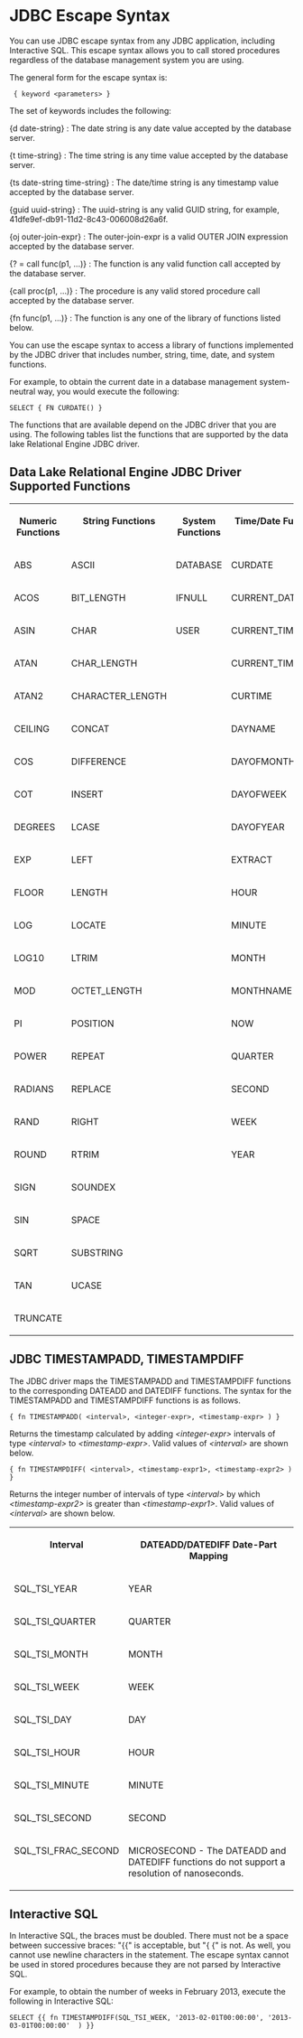 <!-- loio3be2af2f6c5f10148ed9ccd639524190 -->

# JDBC Escape Syntax

You can use JDBC escape syntax from any JDBC application, including Interactive SQL. This escape syntax allows you to call stored procedures regardless of the database management system you are using.

The general form for the escape syntax is:

```
 { keyword <parameters> }
```

The set of keywords includes the following:

 \{d date-string\}
 :   The date string is any date value accepted by the database server.

  \{t time-string\}
 :   The time string is any time value accepted by the database server.

  \{ts date-string time-string\}
 :   The date/time string is any timestamp value accepted by the database server.

  \{guid uuid-string\}
 :   The uuid-string is any valid GUID string, for example, 41dfe9ef-db91-11d2-8c43-006008d26a6f.

  \{oj outer-join-expr\}
 :   The outer-join-expr is a valid OUTER JOIN expression accepted by the database server.

  \{? = call func\(p1, ...\)\}
 :   The function is any valid function call accepted by the database server.

  \{call proc\(p1, ...\)\}
 :   The procedure is any valid stored procedure call accepted by the database server.

  \{fn func\(p1, ...\)\}
 :   The function is any one of the library of functions listed below.

 You can use the escape syntax to access a library of functions implemented by the JDBC driver that includes number, string, time, date, and system functions.

For example, to obtain the current date in a database management system-neutral way, you would execute the following:

```
SELECT { FN CURDATE() }
```

The functions that are available depend on the JDBC driver that you are using. The following tables list the functions that are supported by the data lake Relational Engine JDBC driver.



## Data Lake Relational Engine JDBC Driver Supported Functions


<table>
<tr>
<th valign="top">

Numeric Functions



</th>
<th valign="top">

String Functions



</th>
<th valign="top">

System Functions



</th>
<th valign="top">

Time/Date Functions



</th>
</tr>
<tr>
<td valign="top">

ABS



</td>
<td valign="top">

ASCII



</td>
<td valign="top">

DATABASE



</td>
<td valign="top">

CURDATE



</td>
</tr>
<tr>
<td valign="top">

ACOS



</td>
<td valign="top">

BIT\_LENGTH



</td>
<td valign="top">

IFNULL



</td>
<td valign="top">

CURRENT\_DATE



</td>
</tr>
<tr>
<td valign="top">

ASIN



</td>
<td valign="top">

CHAR



</td>
<td valign="top">

USER



</td>
<td valign="top">

CURRENT\_TIME



</td>
</tr>
<tr>
<td valign="top">

ATAN



</td>
<td valign="top">

CHAR\_LENGTH



</td>
<td valign="top">

 



</td>
<td valign="top">

CURRENT\_TIMESTAMP



</td>
</tr>
<tr>
<td valign="top">

ATAN2



</td>
<td valign="top">

CHARACTER\_LENGTH



</td>
<td valign="top">

 



</td>
<td valign="top">

CURTIME



</td>
</tr>
<tr>
<td valign="top">

CEILING



</td>
<td valign="top">

CONCAT



</td>
<td valign="top">

 



</td>
<td valign="top">

DAYNAME



</td>
</tr>
<tr>
<td valign="top">

COS



</td>
<td valign="top">

DIFFERENCE



</td>
<td valign="top">

 



</td>
<td valign="top">

DAYOFMONTH



</td>
</tr>
<tr>
<td valign="top">

COT



</td>
<td valign="top">

INSERT



</td>
<td valign="top">

 



</td>
<td valign="top">

DAYOFWEEK



</td>
</tr>
<tr>
<td valign="top">

DEGREES



</td>
<td valign="top">

LCASE



</td>
<td valign="top">

 



</td>
<td valign="top">

DAYOFYEAR



</td>
</tr>
<tr>
<td valign="top">

EXP



</td>
<td valign="top">

LEFT



</td>
<td valign="top">

 



</td>
<td valign="top">

EXTRACT



</td>
</tr>
<tr>
<td valign="top">

FLOOR



</td>
<td valign="top">

LENGTH



</td>
<td valign="top">

 



</td>
<td valign="top">

HOUR



</td>
</tr>
<tr>
<td valign="top">

LOG



</td>
<td valign="top">

LOCATE



</td>
<td valign="top">

 



</td>
<td valign="top">

MINUTE



</td>
</tr>
<tr>
<td valign="top">

LOG10



</td>
<td valign="top">

LTRIM



</td>
<td valign="top">

 



</td>
<td valign="top">

MONTH



</td>
</tr>
<tr>
<td valign="top">

MOD



</td>
<td valign="top">

OCTET\_LENGTH



</td>
<td valign="top">

 



</td>
<td valign="top">

MONTHNAME



</td>
</tr>
<tr>
<td valign="top">

PI



</td>
<td valign="top">

POSITION



</td>
<td valign="top">

 



</td>
<td valign="top">

NOW



</td>
</tr>
<tr>
<td valign="top">

POWER



</td>
<td valign="top">

REPEAT



</td>
<td valign="top">

 



</td>
<td valign="top">

QUARTER



</td>
</tr>
<tr>
<td valign="top">

RADIANS



</td>
<td valign="top">

REPLACE



</td>
<td valign="top">

 



</td>
<td valign="top">

SECOND



</td>
</tr>
<tr>
<td valign="top">

RAND



</td>
<td valign="top">

RIGHT



</td>
<td valign="top">

 



</td>
<td valign="top">

WEEK



</td>
</tr>
<tr>
<td valign="top">

ROUND



</td>
<td valign="top">

RTRIM



</td>
<td valign="top">

 



</td>
<td valign="top">

YEAR



</td>
</tr>
<tr>
<td valign="top">

SIGN



</td>
<td valign="top">

SOUNDEX



</td>
<td valign="top">

 



</td>
<td valign="top">

 



</td>
</tr>
<tr>
<td valign="top">

SIN



</td>
<td valign="top">

SPACE



</td>
<td valign="top">

 



</td>
<td valign="top">

 



</td>
</tr>
<tr>
<td valign="top">

SQRT



</td>
<td valign="top">

SUBSTRING



</td>
<td valign="top">

 



</td>
<td valign="top">

 



</td>
</tr>
<tr>
<td valign="top">

TAN



</td>
<td valign="top">

UCASE



</td>
<td valign="top">

 



</td>
<td valign="top">

 



</td>
</tr>
<tr>
<td valign="top">

TRUNCATE



</td>
<td valign="top">

 



</td>
<td valign="top">

 



</td>
<td valign="top">

 



</td>
</tr>
</table>



## JDBC TIMESTAMPADD, TIMESTAMPDIFF

The JDBC driver maps the TIMESTAMPADD and TIMESTAMPDIFF functions to the corresponding DATEADD and DATEDIFF functions. The syntax for the TIMESTAMPADD and TIMESTAMPDIFF functions is as follows.

```
{ fn TIMESTAMPADD( <interval>, <integer-expr>, <timestamp-expr> ) }
```

Returns the timestamp calculated by adding *<integer-expr\>* intervals of type *<interval\>* to *<timestamp-expr\>*. Valid values of *<interval\>* are shown below.

```
{ fn TIMESTAMPDIFF( <interval>, <timestamp-expr1>, <timestamp-expr2> ) }
```

Returns the integer number of intervals of type *<interval\>* by which *<timestamp-expr2\>* is greater than *<timestamp-expr1\>*. Valid values of *<interval\>* are shown below.


<table>
<tr>
<th valign="top">

Interval



</th>
<th valign="top">

DATEADD/DATEDIFF Date-Part Mapping



</th>
</tr>
<tr>
<td valign="top">

SQL\_TSI\_YEAR



</td>
<td valign="top">

YEAR



</td>
</tr>
<tr>
<td valign="top">

SQL\_TSI\_QUARTER



</td>
<td valign="top">

QUARTER



</td>
</tr>
<tr>
<td valign="top">

SQL\_TSI\_MONTH



</td>
<td valign="top">

MONTH



</td>
</tr>
<tr>
<td valign="top">

SQL\_TSI\_WEEK



</td>
<td valign="top">

WEEK



</td>
</tr>
<tr>
<td valign="top">

SQL\_TSI\_DAY



</td>
<td valign="top">

DAY



</td>
</tr>
<tr>
<td valign="top">

SQL\_TSI\_HOUR



</td>
<td valign="top">

HOUR



</td>
</tr>
<tr>
<td valign="top">

SQL\_TSI\_MINUTE



</td>
<td valign="top">

MINUTE



</td>
</tr>
<tr>
<td valign="top">

SQL\_TSI\_SECOND



</td>
<td valign="top">

SECOND



</td>
</tr>
<tr>
<td valign="top">

SQL\_TSI\_FRAC\_SECOND



</td>
<td valign="top">

MICROSECOND - The DATEADD and DATEDIFF functions do not support a resolution of nanoseconds.



</td>
</tr>
</table>



## Interactive SQL

In Interactive SQL, the braces must be doubled. There must not be a space between successive braces: "\{\{" is acceptable, but "\{ \{" is not. As well, you cannot use newline characters in the statement. The escape syntax cannot be used in stored procedures because they are not parsed by Interactive SQL.

For example, to obtain the number of weeks in February 2013, execute the following in Interactive SQL:

```
SELECT {{ fn TIMESTAMPDIFF(SQL_TSI_WEEK, '2013-02-01T00:00:00', '2013-03-01T00:00:00'  ) }}
```


